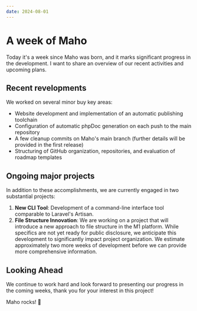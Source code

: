```yaml
---
date: 2024-08-01
---
```


# A week of Maho

Today it's a week since Maho was born, and it marks significant progress in the development.
I want to share an overview of our recent activities and upcoming plans.

<!-- more -->

## Recent revelopments

We worked on several minor buy key areas:

* Website development and implementation of an automatic publishing toolchain
* Configuration of automatic phpDoc generation on each push to the main repository
* A few cleanup commits on Maho's main branch (further details will be provided in the first release)
* Structuring of GitHub organization, repositories, and evaluation of roadmap templates

## Ongoing major projects

In addition to these accomplishments, we are currently engaged in two substantial projects:

1. **New CLI Tool**: Development of a command-line interface tool comparable to Laravel's Artisan.
2. **File Structure Innovation**: We are working on a project that will introduce a new approach to file structure in 
   the M1 platform. While specifics are not yet ready for public disclosure, we anticipate this development to 
   significantly impact project organization. We estimate approximately two more weeks of development 
   before we can provide more comprehensive information.

## Looking Ahead

We continue to work hard and look forward to presenting our progress in the coming weeks, thank you for your interest
in this project!

Maho rocks! 🚀